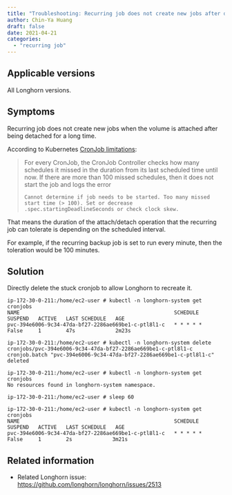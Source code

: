```yaml
---
title: "Troubleshooting: Recurring job does not create new jobs after detaching and attaching volume"
author: Chin-Ya Huang
draft: false
date: 2021-04-21
categories:
  - "recurring job"
---
```


## Applicable versions

All Longhorn versions.

## Symptoms

Recurring job does not create new jobs when the volume is attached after being detached for a long time.

According to Kubernetes [CronJob limitations](https://kubernetes.io/docs/concepts/workloads/controllers/cron-jobs#cron-job-limitations):
> For every CronJob, the CronJob Controller checks how many schedules it missed in the duration from its last scheduled time until now. If there are more than 100 missed schedules, then it does not start the job and logs the error
>
>```
>Cannot determine if job needs to be started. Too many missed start time (> 100). Set or decrease .spec.startingDeadlineSeconds or check clock skew.
>```

That means the duration of the attach/detach operation that the recurring job can tolerate is depending on the scheduled interval.

For example, if the recurring backup job is set to run every minute, then the toleration would be 100 minutes.

## Solution

Directly delete the stuck cronjob to allow Longhorn to recreate it.
```
ip-172-30-0-211:/home/ec2-user # kubectl -n longhorn-system get cronjobs
NAME                                                  SCHEDULE    SUSPEND   ACTIVE   LAST SCHEDULE   AGE
pvc-394e6006-9c34-47da-bf27-2286ae669be1-c-ptl8l1-c   * * * * *   False     1        47s             2m23s

ip-172-30-0-211:/home/ec2-user # kubectl -n longhorn-system delete cronjobs/pvc-394e6006-9c34-47da-bf27-2286ae669be1-c-ptl8l1-c
cronjob.batch "pvc-394e6006-9c34-47da-bf27-2286ae669be1-c-ptl8l1-c" deleted

ip-172-30-0-211:/home/ec2-user # kubectl -n longhorn-system get cronjobs
No resources found in longhorn-system namespace.

ip-172-30-0-211:/home/ec2-user # sleep 60

ip-172-30-0-211:/home/ec2-user # kubectl -n longhorn-system get cronjobs
NAME                                                  SCHEDULE    SUSPEND   ACTIVE   LAST SCHEDULE   AGE
pvc-394e6006-9c34-47da-bf27-2286ae669be1-c-ptl8l1-c   * * * * *   False     1        2s             3m21s
```

## Related information

* Related Longhorn issue: https://github.com/longhorn/longhorn/issues/2513
